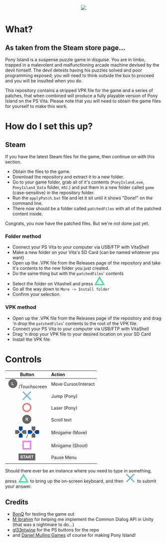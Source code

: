 <h1 align="center">
<img align="center" src="https://user-images.githubusercontent.com/64536760/206871090-fab3160b-d4de-485d-bbd8-e2529b3b2037.png" width="50%"><br>
</h1>

# What?
## As taken from the Steam store page...
Pony Island is a suspense puzzle game in disguise. You are in limbo, trapped in a malevolent and malfunctioning arcade machine devised by the devil himself. The devil detests having his puzzles solved and poor programming exposed; you will need to think outside the box to proceed and you will be insulted when you do.

This repository contains a stripped VPK file for the game and a series of patches, that when combined will produce a fully playable version of Pony Island on the PS Vita. Please note that you will need to obtain the game files for yourself to make this work.

# How do I set this up?
## Steam
If you have the latest Steam files for the game, then continue on with this section.

- Obtain the files to the game.
- Download the repository and extract it to a new folder.
- Go to your game folder, grab all of it's contents (``PonyIsland.exe``, ``PonyIsland_Data`` folder, etc.) and put them in 
  a new folder called ``game`` (case-sensitive) in the repository folder.
- Run the ``applyPatch.bat`` file and let it sit until it shows "Done!" on the command line.
- There now should be a folder called ``patchedFiles`` with all of the patched content inside.

Congrats, you now have the patched files. But we're not done just yet.

### Folder method
- Connect your PS Vita to your computer via USB/FTP with VitaShell
- Make a new folder on your Vita's SD Card (can be named whatever you want)
- Open up the .VPK file from the Releases page of the repository and take it's contents to the new folder you just created.
- Do the same thing but with the ``patchedFiles``' contents
- Select the folder on Vitashell and press ![trian]
- Go all the way down to ``More -> Install folder``
- Confirm your selection.

### VPK method
- Open up the .VPK file from the Releases page of the repository and drag 'n drop the ``patchedFiles``' contents to the root of the VPK file.
- Connect your PS Vita to your computer via USB/FTP with VitaShell
- Drag 'n drop your VPK file to your desired location on your SD Card
- Install the VPK file

# Controls

|             Button             | Action              |
|:------------------------------:|:-----------------   |
|      ![joysl]/Touchscreen      | Move Cursor/Interact|
|            ![cross]            | Jump (Pony)         |
|            ![circl]            | Laser (Pony)        |
|            ![joysr]            | Scroll text         | 
|        ![dpadv]/![dpadh]       | Minigame (Move)     |
|            ![squar]            | Minigame (Shoot)    |
|            ![start]            | Pause Menu          |

Should there ever be an instance where you need to type in something, press ![trian] to bring up the on-screen keyboard, and then ![cross] to submit your answer.

## Credits
- [BonQ](https://www.reddit.com/user/Dexxtrip) for testing the game out
- [M Ibrahim](https://github.com/Ibrahim778) for helping me implement the Common Dialog API in Unity (that was a nightmare to do...)
- [gl33ntwine](https://github.com/v-atamanenko) for the PS buttons for the repo
- and [Daniel Mullins Games](https://store.steampowered.com/publisher/danielmullinsgames) of course for making Pony Island!

[cross]: https://raw.githubusercontent.com/v-atamanenko/sdl2sand/master/img/cross.svg "Cross"
[circl]: https://raw.githubusercontent.com/v-atamanenko/sdl2sand/master/img/circle.svg "Circle"
[squar]: https://raw.githubusercontent.com/v-atamanenko/sdl2sand/master/img/square.svg "Square"
[trian]: https://raw.githubusercontent.com/v-atamanenko/sdl2sand/master/img/triangle.svg "Triangle"
[joysl]: https://raw.githubusercontent.com/v-atamanenko/sdl2sand/master/img/joystick-left.svg "Left Joystick"
[joysr]: https://raw.githubusercontent.com/v-atamanenko/sdl2sand/master/img/joystick-right.svg "Right Joystick"
[dpadh]: https://raw.githubusercontent.com/v-atamanenko/sdl2sand/master/img/dpad-left-right.svg "D-Pad Left/Right"
[dpadv]: https://raw.githubusercontent.com/v-atamanenko/sdl2sand/master/img/dpad-top-down.svg "D-Pad Up/Down"
[selec]: https://raw.githubusercontent.com/v-atamanenko/sdl2sand/master/img/dpad-select.svg "Select"
[start]: https://raw.githubusercontent.com/v-atamanenko/sdl2sand/master/img/dpad-start.svg "Start"
[trigl]: https://raw.githubusercontent.com/v-atamanenko/sdl2sand/master/img/trigger-left.svg "Left Trigger"
[trigr]: https://raw.githubusercontent.com/v-atamanenko/sdl2sand/master/img/trigger-right.svg "Right Trigger"
